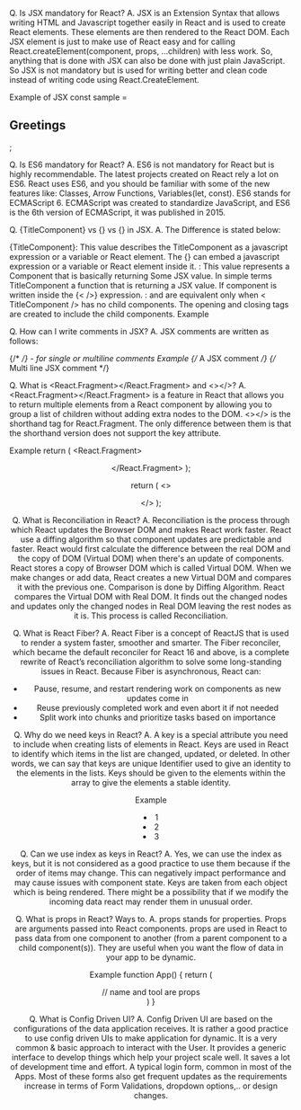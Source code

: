 Q. Is JSX mandatory for React?
A. JSX is an Extension Syntax that allows writing HTML and Javascript together easily in React and is used to create React elements. These elements are then rendered to the React DOM. Each JSX element is just to make use of React easy and for calling React.createElement(component, props, …children) with less work. So, anything that is done with JSX can also be done with just plain JavaScript. So JSX is not mandatory but is used for writing better and clean code instead of writing code using React.CreateElement.

Example of JSX
const sample = <h2>Greetings</h2>;

Q. Is ES6 mandatory for React?
A. ES6 is not mandatory for React but is highly recommendable. The latest projects created on React rely a lot on ES6. React uses ES6, and you should be familiar with some of the new features like: Classes, Arrow Functions, Variables(let, const). ES6 stands for ECMAScript 6. ECMAScript was created to standardize JavaScript, and ES6 is the 6th version of ECMAScript, it was published in 2015.

Q. {TitleComponent} vs {<TitleComponent/>} vs {<TitleComponent></TitleComponent>} in JSX.
A. The Difference is stated below:

{TitleComponent}: This value describes the TitleComponent as a javascript expression or a variable or React element. The {} can embed a javascript expression or a variable or React element inside it.
<TitleComponent/> : This value represents a Component that is basically returning Some JSX value. In simple terms TitleComponent a function that is returning a JSX value. If component is written inside the {<  />} expression.
<TitleComponent></TitleComponent> : <TitleComponent /> and <TitleComponent></TitleComponent> are equivalent only when < TitleComponent /> has no child components. The opening and closing tags are created to include the child components.
Example
<TitleComponent>
    <FirstChildComponent />
    <SecondChildComponent />
    <ThirdChildComponent />
</TitleComponent>

Q. How can I write comments in JSX?
A. JSX comments are written as follows:

{/*  */} - for single or multiline comments
Example
{/* A JSX comment */}
{/* 
  Multi
  line
  JSX
  comment
*/}  

Q. What is <React.Fragment></React.Fragment> and <></>?
A. <React.Fragment></React.Fragment> is a feature in React that allows you to return multiple elements from a React component by allowing you to group a list of children without adding extra nodes to the DOM. <></> is the shorthand tag for React.Fragment. The only difference between them is that the shorthand version does not support the key attribute.

Example
return (
        <React.Fragment>
            <Header />
            <Navigation />
            <Main />
            <Footer />
        </React.Fragment>
    );

return (
        <>
            <Header />
            <Navigation />
            <Main />
            <Footer />
        </>
    );

Q. What is Reconciliation in React?
A. Reconciliation is the process through which React updates the Browser DOM and makes React work faster. React use a diffing algorithm so that component updates are predictable and faster. React would first calculate the difference between the real DOM and the copy of DOM (Virtual DOM) when there's an update of components. React stores a copy of Browser DOM which is called Virtual DOM. When we make changes or add data, React creates a new Virtual DOM and compares it with the previous one. Comparison is done by Diffing Algorithm. React compares the Virtual DOM with Real DOM. It finds out the changed nodes and updates only the changed nodes in Real DOM leaving the rest nodes as it is. This process is called Reconciliation.

Q. What is React Fiber?
A. React Fiber is a concept of ReactJS that is used to render a system faster, smoother and smarter. The Fiber reconciler, which became the default reconciler for React 16 and above, is a complete rewrite of React’s reconciliation algorithm to solve some long-standing issues in React. Because Fiber is asynchronous, React can: 
- Pause, resume, and restart rendering work on components as new updates come in 
- Reuse previously completed work and even abort it if not needed 
- Split work into chunks and prioritize tasks based on importance

Q. Why do we need keys in React?
A. A key is a special attribute you need to include when creating lists of elements in React. Keys are used in React to identify which items in the list are changed, updated, or deleted. In other words, we can say that keys are unique Identifier used to give an identity to the elements in the lists. Keys should be given to the elements within the array to give the elements a stable identity.

Example
<li key={0}>1</li>
<li key={1}>2</li>
<li key={2}>3</li>

Q. Can we use index as keys in React?
A.  Yes, we can use the index as keys, but it is not considered as a good practice to use them because if the order of items may change. This can negatively impact performance and may cause issues with component state. Keys are taken from each object which is being rendered. There might be a possibility that if we modify the incoming data react may render them in unusual order.

Q. What is props in React? Ways to.
A. props stands for properties. Props are arguments passed into React components. props are used in React to pass data from one component to another (from a parent component to a child component(s)). They are useful when you want the flow of data in your app to be dynamic.

Example
function App() {
  return (
    <div className="App">
      <Tool name="Chetan Nada" tool="Figma"/> // name and tool are props
    </div>
  )
}

Q. What is Config Driven UI?
A. Config Driven UI are based on the configurations of the data application receives. It is rather a good practice to use config driven UIs to make application for dynamic. It is a very common & basic approach to interact with the User. It provides a generic interface to develop things which help your project scale well. It saves a lot of development time and effort. A typical login form, common in most of the Apps. Most of these forms also get frequent updates as the requirements increase in terms of Form Validations, dropdown options,.. or design changes.

